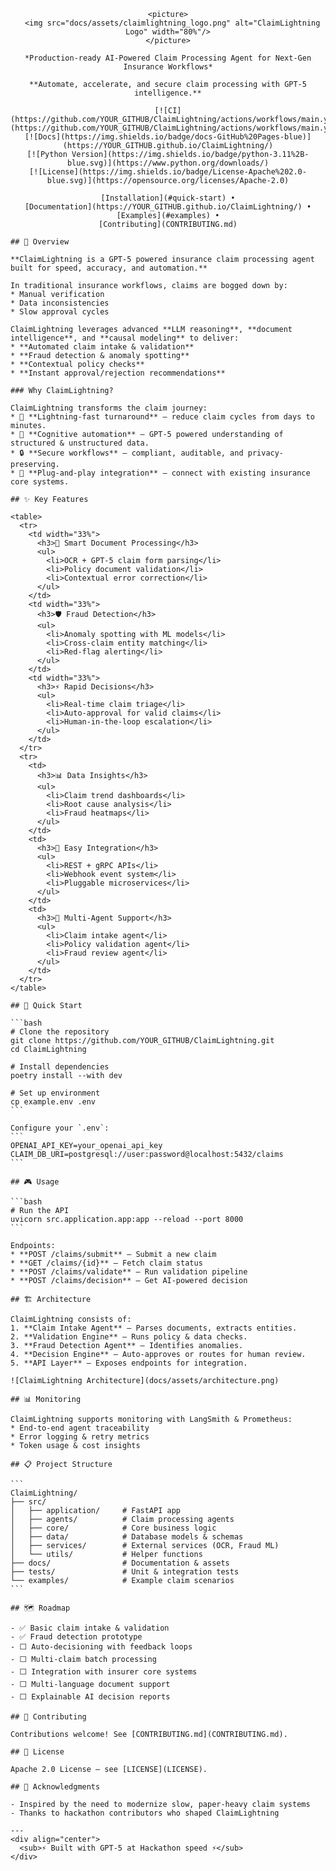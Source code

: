 <div align="center">

    <picture>
      <img src="docs/assets/claimlightning_logo.png" alt="ClaimLightning Logo" width="80%"/>
    </picture>

    *Production-ready AI-Powered Claim Processing Agent for Next-Gen Insurance Workflows*

    **Automate, accelerate, and secure claim processing with GPT-5 intelligence.**

    [![CI](https://github.com/YOUR_GITHUB/ClaimLightning/actions/workflows/main.yml/badge.svg)](https://github.com/YOUR_GITHUB/ClaimLightning/actions/workflows/main.yml)
    [![Docs](https://img.shields.io/badge/docs-GitHub%20Pages-blue)](https://YOUR_GITHUB.github.io/ClaimLightning/)
    [![Python Version](https://img.shields.io/badge/python-3.11%2B-blue.svg)](https://www.python.org/downloads/)
    [![License](https://img.shields.io/badge/License-Apache%202.0-blue.svg)](https://opensource.org/licenses/Apache-2.0)

    [Installation](#quick-start) •
    [Documentation](https://YOUR_GITHUB.github.io/ClaimLightning/) •
    [Examples](#examples) •
    [Contributing](CONTRIBUTING.md)

</div>

    ## 📖 Overview

    **ClaimLightning is a GPT-5 powered insurance claim processing agent built for speed, accuracy, and automation.**

    In traditional insurance workflows, claims are bogged down by:
    * Manual verification
    * Data inconsistencies
    * Slow approval cycles

    ClaimLightning leverages advanced **LLM reasoning**, **document intelligence**, and **causal modeling** to deliver:
    * **Automated claim intake & validation**
    * **Fraud detection & anomaly spotting**
    * **Contextual policy checks**
    * **Instant approval/rejection recommendations**

    ### Why ClaimLightning?

    ClaimLightning transforms the claim journey:
    * 🚀 **Lightning-fast turnaround** – reduce claim cycles from days to minutes.
    * 🧠 **Cognitive automation** – GPT-5 powered understanding of structured & unstructured data.
    * 🔒 **Secure workflows** – compliant, auditable, and privacy-preserving.
    * 🤝 **Plug-and-play integration** – connect with existing insurance core systems.

    ## ✨ Key Features

    <table>
      <tr>
        <td width="33%">
          <h3>📑 Smart Document Processing</h3>
          <ul>
            <li>OCR + GPT-5 claim form parsing</li>
            <li>Policy document validation</li>
            <li>Contextual error correction</li>
          </ul>
        </td>
        <td width="33%">
          <h3>🛡️ Fraud Detection</h3>
          <ul>
            <li>Anomaly spotting with ML models</li>
            <li>Cross-claim entity matching</li>
            <li>Red-flag alerting</li>
          </ul>
        </td>
        <td width="33%">
          <h3>⚡ Rapid Decisions</h3>
          <ul>
            <li>Real-time claim triage</li>
            <li>Auto-approval for valid claims</li>
            <li>Human-in-the-loop escalation</li>
          </ul>
        </td>
      </tr>
      <tr>
        <td>
          <h3>📊 Data Insights</h3>
          <ul>
            <li>Claim trend dashboards</li>
            <li>Root cause analysis</li>
            <li>Fraud heatmaps</li>
          </ul>
        </td>
        <td>
          <h3>🔌 Easy Integration</h3>
          <ul>
            <li>REST + gRPC APIs</li>
            <li>Webhook event system</li>
            <li>Pluggable microservices</li>
          </ul>
        </td>
        <td>
          <h3>🤖 Multi-Agent Support</h3>
          <ul>
            <li>Claim intake agent</li>
            <li>Policy validation agent</li>
            <li>Fraud review agent</li>
          </ul>
        </td>
      </tr>
    </table>

    ## 🚀 Quick Start

    ```bash
    # Clone the repository
    git clone https://github.com/YOUR_GITHUB/ClaimLightning.git
    cd ClaimLightning

    # Install dependencies
    poetry install --with dev

    # Set up environment
    cp example.env .env
    ```

    Configure your `.env`:
    ```
    OPENAI_API_KEY=your_openai_api_key
    CLAIM_DB_URI=postgresql://user:password@localhost:5432/claims
    ```

    ## 🎮 Usage

    ```bash
    # Run the API
    uvicorn src.application.app:app --reload --port 8000
    ```

    Endpoints:
    * **POST /claims/submit** – Submit a new claim
    * **GET /claims/{id}** – Fetch claim status
    * **POST /claims/validate** – Run validation pipeline
    * **POST /claims/decision** – Get AI-powered decision

    ## 🏗️ Architecture

    ClaimLightning consists of:
    1. **Claim Intake Agent** – Parses documents, extracts entities.
    2. **Validation Engine** – Runs policy & data checks.
    3. **Fraud Detection Agent** – Identifies anomalies.
    4. **Decision Engine** – Auto-approves or routes for human review.
    5. **API Layer** – Exposes endpoints for integration.

    ![ClaimLightning Architecture](docs/assets/architecture.png)

    ## 📊 Monitoring

    ClaimLightning supports monitoring with LangSmith & Prometheus:
    * End-to-end agent traceability
    * Error logging & retry metrics
    * Token usage & cost insights

    ## 📋 Project Structure

    ```
    ClaimLightning/
    ├── src/
    │   ├── application/     # FastAPI app
    │   ├── agents/          # Claim processing agents
    │   ├── core/            # Core business logic
    │   ├── data/            # Database models & schemas
    │   ├── services/        # External services (OCR, Fraud ML)
    │   └── utils/           # Helper functions
    ├── docs/                # Documentation & assets
    ├── tests/               # Unit & integration tests
    └── examples/            # Example claim scenarios
    ```

    ## 🗺️ Roadmap

    - ✅ Basic claim intake & validation
    - ✅ Fraud detection prototype
    - ⬜ Auto-decisioning with feedback loops
    - ⬜ Multi-claim batch processing
    - ⬜ Integration with insurer core systems
    - ⬜ Multi-language document support
    - ⬜ Explainable AI decision reports

    ## 🤝 Contributing

    Contributions welcome! See [CONTRIBUTING.md](CONTRIBUTING.md).

    ## 📄 License

    Apache 2.0 License – see [LICENSE](LICENSE).

    ## 🙏 Acknowledgments

    - Inspired by the need to modernize slow, paper-heavy claim systems
    - Thanks to hackathon contributors who shaped ClaimLightning

    ---
    <div align="center">
      <sub>⚡ Built with GPT-5 at Hackathon speed ⚡</sub>
    </div>
